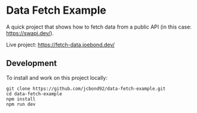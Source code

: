 # Data Fetch Example

A quick project that shows how to fetch data from a public API (in this case: https://swapi.dev/). 

Live project: https://fetch-data.joebond.dev/

## Development
To install and work on this project locally:
```
git clone https://github.com/jcbond92/data-fetch-example.git
cd data-fetch-example
npm install
npm run dev
```
